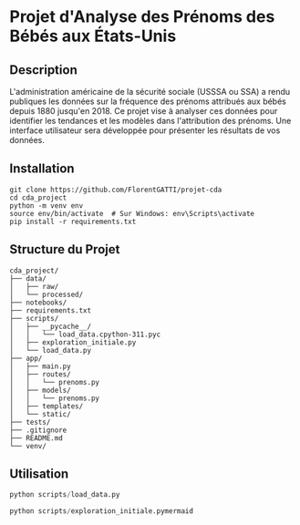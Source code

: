 # Projet d'Analyse des Prénoms des Bébés aux États-Unis

## Description

L'administration américaine de la sécurité sociale (USSSA ou SSA) a rendu publiques les données sur la fréquence des prénoms attribués aux bébés depuis 1880 jusqu'en 2018. Ce projet vise à analyser ces données pour identifier les tendances et les modèles dans l'attribution des prénoms.
Une interface utilisateur sera développée pour présenter les résultats de vos données.

## Installation

```
git clone https://github.com/FlorentGATTI/projet-cda
cd cda_project
python -m venv env
source env/bin/activate  # Sur Windows: env\Scripts\activate
pip install -r requirements.txt
```

## Structure du Projet

```\plaintext
cda_project/
├── data/
│   ├── raw/
│   └── processed/
├── notebooks/
├── requirements.txt
├── scripts/
│   ├── __pycache__/
│   │   └── load_data.cpython-311.pyc
│   ├── exploration_initiale.py
│   └── load_data.py
├── app/
│   ├── main.py
│   ├── routes/
│   │   └── prenoms.py
│   ├── models/
│   │   └── prenoms.py
│   ├── templates/
│   └── static/
├── tests/
├── .gitignore
├── README.md
└── venv/
```

## Utilisation

```python
python scripts/load_data.py

python scripts/exploration_initiale.pymermaid
```
